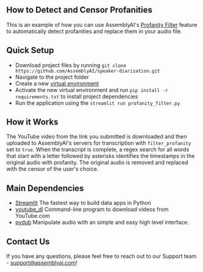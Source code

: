 How to Detect and Censor Profanities
--

This is an example of how you can use AssemblyAI's [Profanity Filter](https://www.assemblyai.com/docs/core-transcription#profanity-filtering) feature to automatically detect profanities and replace them in your audio file. 

## Quick Setup

* Download project files by running `git clone https://github.com/AssemblyAI/speaker-diarization.git`
* Navigate to the project folder
* Create a new [virtual environment](https://docs.python.org/3/library/venv.html)
* Activate the new virtual environment and run `pip install -r requirements.txt` to install project dependencies
* Run the application using the `streamlit run profanity_filter.py`

## How it Works

The YouTube video from the link you submitted is downloaded and then uploaded to AssemblyAI's servers for transcription with `filter_profanity` set to `true`. When the transcript is complete, a regex search for all words that start with a letter followed by asterisks identifies the timestamps in the original audio with profanity. The original audio is removed and replaced with the censor of the user's choice.

## Main Dependencies

* [Streamlit](https://pypi.org/project/streamlit/) The fastest way to build data apps in Python
* [youtube_dl](https://pypi.org/project/youtube_dl/) Command-line program to download videos from YouTube.com
* [pydub](https://pypi.org/project/pydub/) Manipulate audio with an simple and easy high level interface.

Contact Us
--
If you have any questions, please feel free to reach out to our Support team - support@assemblyai.com!